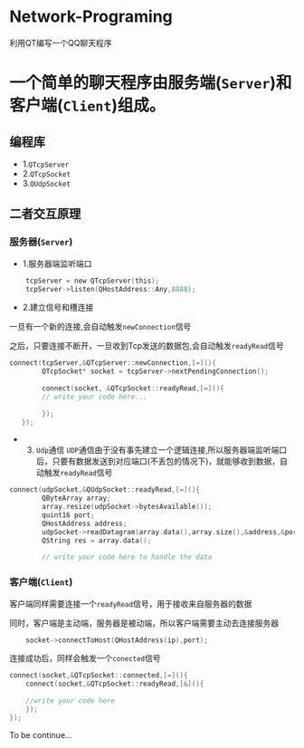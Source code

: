 # Network-Programing
利用QT编写一个QQ聊天程序
# 一个简单的聊天程序由服务端(`Server`)和客户端(`Client`)组成。
## 编程库
* 1.`QTcpServer`
* 2.`QTcpSocket`
* 3.`QUdpSocket`
## 二者交互原理
### 服务器(`Server`)
* 1.服务器端监听端口
```C
    tcpServer = new QTcpServer(this);
    tcpServer->listen(QHostAddress::Any,8888);
```
* 2.建立信号和槽连接

一旦有一个新的连接,会自动触发`newConnection`信号

之后，只要连接不断开，一旦收到Tcp发送的数据包,会自动触发`readyRead`信号
```C
connect(tcpServer,&QTcpServer::newConnection,[=](){
        QTcpSocket* socket = tcpServer->nextPendingConnection();
        
        connect(socket, &QTcpSocket::readyRead,[=](){
        // write your code here...
        
        });
   });
```
* 3. `Udp`通信
`UDP`通信由于没有事先建立一个逻辑连接,所以服务器端监听端口后，只要有数据发送到对应端口(不丢包的情况下)，就能够收到数据，自动触发`readyRead`信号
```C
connect(udpSocket,&QUdpSocket::readyRead,[=](){
        QByteArray array;
        array.resize(udpSocket->bytesAvailable());
        quint16 port;
        QHostAddress address;
        udpSocket->readDatagram(array.data(),array.size(),&address,&port);
        QString res = array.data();
        
        // write your code here to handle the data
```
### 客户端(`Client`)
客户端同样需要连接一个`readyRead`信号，用于接收来自服务器的数据

同时，客户端是主动端，服务器是被动端，所以客户端需要主动去连接服务器
```C
    socket->connectToHost(QHostAddress(ip),port);
```
连接成功后，同样会触发一个`conected`信号

```C
connect(socket,&QTcpSocket::connected,[=](){
    connect(socket,&QTcpSocket::readyRead,[&](){
    
    //write your code here
    });
});
```
To be continue...
